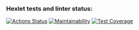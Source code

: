 ### Hexlet tests and linter status:
[![Actions Status](https://github.com/Marucami/frontend-project-46/actions/workflows/hexlet-check.yml/badge.svg)](https://github.com/Marucami/frontend-project-46/actions)
[![Maintainability](https://api.codeclimate.com/v1/badges/e1c452021d8a500be2b0/maintainability)](https://codeclimate.com/github/Marucami/frontend-project-46/maintainability)
[![Test Coverage](https://api.codeclimate.com/v1/badges/e1c452021d8a500be2b0/test_coverage)](https://codeclimate.com/github/Marucami/frontend-project-46/test_coverage)
